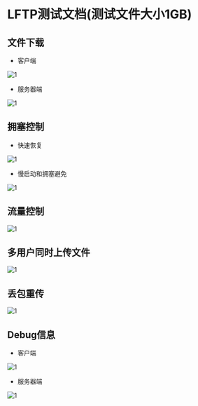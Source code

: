 # LFTP测试文档(测试文件大小1GB)



## 文件下载

* 客户端

![1](./客户端下载900M视频文件(客户端断开连接).PNG)

* 服务器端

![1](./客户端下载900M视频文件(服务器断开连接).PNG)





## 拥塞控制

* 快速恢复

![1](./客户端下载900M视频文件(快速恢复).PNG)



* 慢启动和拥塞避免

![1](./客户端下载900M视频文件(慢启动和拥塞避免).PNG)





## 流量控制

![1](./客户端下载900M视频文件(流量控制).PNG)





## 多用户同时上传文件

![1](./两个客户端同时上传不同的视频文件.PNG)





## 丢包重传

![1](./客户端下载900M视频文件(丢包重传).PNG)





## Debug信息

* 客户端

![1](./客户端下载900M视频文件(客户端debug信息).PNG)

* 服务器端

![1](./客户端下载900M视频文件(服务器debug信息).PNG)

